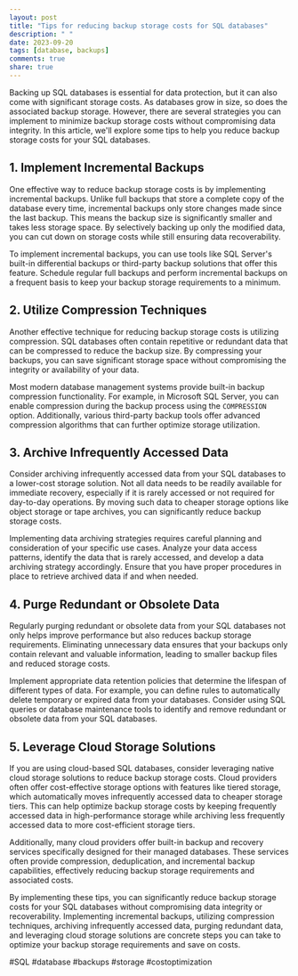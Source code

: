 ```yaml
---
layout: post
title: "Tips for reducing backup storage costs for SQL databases"
description: " "
date: 2023-09-20
tags: [database, backups]
comments: true
share: true
---
```


Backing up SQL databases is essential for data protection, but it can also come with significant storage costs. As databases grow in size, so does the associated backup storage. However, there are several strategies you can implement to minimize backup storage costs without compromising data integrity. In this article, we'll explore some tips to help you reduce backup storage costs for your SQL databases.

## 1. Implement Incremental Backups

One effective way to reduce backup storage costs is by implementing incremental backups. Unlike full backups that store a complete copy of the database every time, incremental backups only store changes made since the last backup. This means the backup size is significantly smaller and takes less storage space. By selectively backing up only the modified data, you can cut down on storage costs while still ensuring data recoverability.

To implement incremental backups, you can use tools like SQL Server's built-in differential backups or third-party backup solutions that offer this feature. Schedule regular full backups and perform incremental backups on a frequent basis to keep your backup storage requirements to a minimum.

## 2. Utilize Compression Techniques

Another effective technique for reducing backup storage costs is utilizing compression. SQL databases often contain repetitive or redundant data that can be compressed to reduce the backup size. By compressing your backups, you can save significant storage space without compromising the integrity or availability of your data.

Most modern database management systems provide built-in backup compression functionality. For example, in Microsoft SQL Server, you can enable compression during the backup process using the `COMPRESSION` option. Additionally, various third-party backup tools offer advanced compression algorithms that can further optimize storage utilization.

## 3. Archive Infrequently Accessed Data

Consider archiving infrequently accessed data from your SQL databases to a lower-cost storage solution. Not all data needs to be readily available for immediate recovery, especially if it is rarely accessed or not required for day-to-day operations. By moving such data to cheaper storage options like object storage or tape archives, you can significantly reduce backup storage costs.

Implementing data archiving strategies requires careful planning and consideration of your specific use cases. Analyze your data access patterns, identify the data that is rarely accessed, and develop a data archiving strategy accordingly. Ensure that you have proper procedures in place to retrieve archived data if and when needed.

## 4. Purge Redundant or Obsolete Data

Regularly purging redundant or obsolete data from your SQL databases not only helps improve performance but also reduces backup storage requirements. Eliminating unnecessary data ensures that your backups only contain relevant and valuable information, leading to smaller backup files and reduced storage costs.

Implement appropriate data retention policies that determine the lifespan of different types of data. For example, you can define rules to automatically delete temporary or expired data from your databases. Consider using SQL queries or database maintenance tools to identify and remove redundant or obsolete data from your SQL databases.

## 5. Leverage Cloud Storage Solutions

If you are using cloud-based SQL databases, consider leveraging native cloud storage solutions to reduce backup storage costs. Cloud providers often offer cost-effective storage options with features like tiered storage, which automatically moves infrequently accessed data to cheaper storage tiers. This can help optimize backup storage costs by keeping frequently accessed data in high-performance storage while archiving less frequently accessed data to more cost-efficient storage tiers.

Additionally, many cloud providers offer built-in backup and recovery services specifically designed for their managed databases. These services often provide compression, deduplication, and incremental backup capabilities, effectively reducing backup storage requirements and associated costs.

By implementing these tips, you can significantly reduce backup storage costs for your SQL databases without compromising data integrity or recoverability. Implementing incremental backups, utilizing compression techniques, archiving infrequently accessed data, purging redundant data, and leveraging cloud storage solutions are concrete steps you can take to optimize your backup storage requirements and save on costs.

#SQL #database #backups #storage #costoptimization